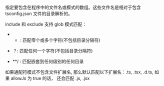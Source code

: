 
指定要包含在程序中的文件名或模式的数组。这些文件名是相对于包含 tsconfig.json 文件的目录解析的。

include 和 exclude 支持 glob 模式匹配：
- * : 匹配零个或多个字符(不包括目录分隔符)

- ？: 匹配任何一个字符(不包括目录分隔符)

- **/ : 匹配嵌套到任何级别的任何目录

如果通配符模式不包含文件扩展名, 那么默认匹配以下扩展名：.ts, .tsx, .d.ts, 如果 allowJs 为 true 的话， 还会匹配 .js, .jsx